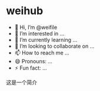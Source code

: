 # weihub
- 👋 Hi, I’m @weifile
- 👀 I’m interested in ...
- 🌱 I’m currently learning ...
- 💞️ I’m looking to collaborate on ...
- 📫 How to reach me ...
- 😄 Pronouns: ...
- ⚡ Fun fact: ...

这是一个简介
<!---
weifile/weifile is a ✨ special ✨ repository because its `README.md` (this file) appears on your GitHub profile.
You can click the Preview link to take a look at your changes.
--->
